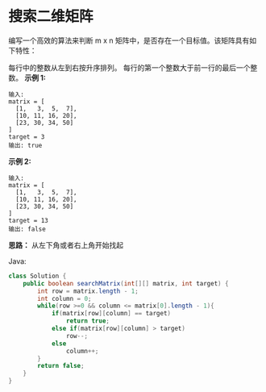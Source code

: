 # 搜索二维矩阵

编写一个高效的算法来判断 m x n 矩阵中，是否存在一个目标值。该矩阵具有如下特性：

每行中的整数从左到右按升序排列。
每行的第一个整数大于前一行的最后一个整数。
**示例 1:**
```
输入:
matrix = [
  [1,   3,  5,  7],
  [10, 11, 16, 20],
  [23, 30, 34, 50]
]
target = 3
输出: true
```
**示例 2:**
```
输入:
matrix = [
  [1,   3,  5,  7],
  [10, 11, 16, 20],
  [23, 30, 34, 50]
]
target = 13
输出: false
```
**思路：**
从左下角或者右上角开始找起

Java:
```java
class Solution {
    public boolean searchMatrix(int[][] matrix, int target) {
        int row = matrix.length - 1;
        int column = 0;
        while(row >=0 && column <= matrix[0].length - 1){
            if(matrix[row][column] == target)
                return true;
            else if(matrix[row][column] > target)
                row--;
            else
                column++;
        }
        return false;
    }
}
```
